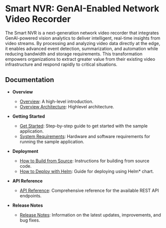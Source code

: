 # Smart NVR: GenAI-Enabled Network Video Recorder

The Smart NVR is a next-generation network video recorder that integrates GenAI-powered vision analytics to deliver intelligent, real-time insights from video streams. By processing and analyzing video data directly at the edge, it enables advanced event detection, summarization, and automation while reducing bandwidth and storage requirements. This transformation empowers organizations to extract greater value from their existing video infrastructure and respond rapidly to critical situations.

## Documentation

- **Overview**
  - [Overview](docs/user-guide/Overview.md): A high-level introduction.
  - [Overview Architecture](docs/user-guide/overview.md#how-it-works): Highlevel architecture.

- **Getting Started**
  - [Get Started](docs/user-guide/get-started.md): Step-by-step guide to get started with the sample application.
  - [System Requirements](docs/user-guide/system-requirements.md): Hardware and software requirements for running the sample application.

- **Deployment**
  - [How to Build from Source](docs/user-guide/how-to-build-from-source.md): Instructions for building from source code.
  - [How to Deploy with Helm](docs/user-guide/how-to-deploy-helm.md): Guide for deploying using Helm\* chart.

- **API Reference**
  - [API Reference](docs/user-guide/api-reference.md): Comprehensive reference for the available REST API endpoints.

- **Release Notes**
  - [Release Notes](docs/user-guide/release-notes.md): Information on the latest updates, improvements, and bug fixes.